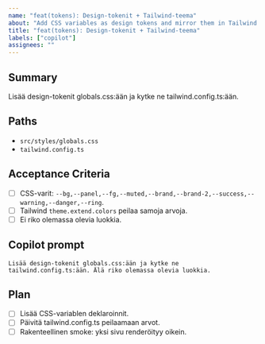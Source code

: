 ```yaml
---
name: "feat(tokens): Design-tokenit + Tailwind-teema"
about: "Add CSS variables as design tokens and mirror them in Tailwind theme.extend.colors"
title: "feat(tokens): Design-tokenit + Tailwind-teema"
labels: ["copilot"]
assignees: ""
---
```


## Summary
Lisää design-tokenit globals.css:ään ja kytke ne tailwind.config.ts:ään.

## Paths
- `src/styles/globals.css`
- `tailwind.config.ts`

## Acceptance Criteria
- [ ] CSS-varit: `--bg,--panel,--fg,--muted,--brand,--brand-2,--success,--warning,--danger,--ring`.
- [ ] Tailwind `theme.extend.colors` peilaa samoja arvoja.
- [ ] Ei riko olemassa olevia luokkia.

## Copilot prompt
```
Lisää design-tokenit globals.css:ään ja kytke ne tailwind.config.ts:ään. Älä riko olemassa olevia luokkia.
```

## Plan
- [ ] Lisää CSS-variablen deklaroinnit.
- [ ] Päivitä tailwind.config.ts peilaamaan arvot.
- [ ] Rakenteellinen smoke: yksi sivu renderöityy oikein.
